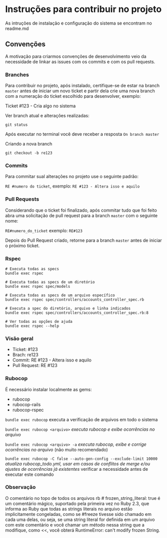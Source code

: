 # Instruções para contribuir no projeto


As intruções de instalação e configuração do sistema se encontram no readme.md

## Convenções

A motivação para criarmos convenções de desenvolvimento veio da necessidade de linkar as issues com os commits e com os pull requests.

### Branches

Para contribuir no projeto, após instalado, certifique-se de estar na branch `master` antes de iniciar um novo ticket e partir dela crie uma nova branch com a numeração do ticket escolhido para desenvolver, exemplo:

Ticket #123 - Cria algo no sistema

Ver branch atual e alterações realizadas:

```git status```

Após executar no terminal você deve receber a resposta `On branch master`

Criando a nova branch

```git checkout -b re123```

### Commits

Para commitar sual alterações no projeto use o seguinte padrão:

`RE #numero do ticket`, exemplo: `RE #123 - Altera isso e aquilo`

### Pull Requests

Considerando que o ticket foi finalizado, após commitar tudo que foi feito abra uma solicitação de pull request para a branch `master` com o seguinte nome:

```RE#numero_do_ticket``` exemplo: ```RE#123```

Depois do Pull Request criado, retorne para a branch `master` antes de iniciar o próximo ticket.

### Rspec

```
# Executa todas as specs
bundle exec rspec

# Executa todas as specs de um diretório
bundle exec rspec spec/models

# Executa todas as specs de um arquivo específico
bundle exec rspec spec/controllers/accounts_controller_spec.rb

# Executa a spec do diretório, arquivo e linha indicados
bundle exec rspec spec/controllers/accounts_controller_spec.rb:8

# Ver todas as opções de ajuda
bundle exec rspec --help
```
### Visão geral

 - Ticket: #123
 - Brach: re123
 - Commit: RE #123 - Altera isso e aquilo
 - Pull Request: RE #123

### Rubocop

É necessário instalar localmente as gems:
 - rubocop
 - rubocop-rails
 - rubocop-rspec

`bundle exec rubocop` executa a verificação de arquivos em todo o sistema

`bundle exec rubocop <arquivo>` _executa rubocop e exibe ocorrências no arquivo_

`bundle exec rubocop <arquivo> -a` _executa rubocop, exibe e corrige ocorrências no arquivo_ (não muito recomendado)

`bundle exec rubocop -C false --auto-gen-config --exclude-limit 10000` _atualiza rubocop_todo.yml, usar em casos de conflitos de merge e/ou ajustes de
ocorrências já existentes_ verificar a necessidade antes de executar este comando

### Observação
O comentário no topo de todos os arquivos rb # frozen_string_literal: true é um comentário mágico, suportado pela primeira vez no Ruby 2.3, que informa ao Ruby que todas as strings literais no arquivo estão implicitamente congeladas, como se #freeze tivesse sido chamado em cada uma delas, ou seja, se uma string literal for definida em um arquivo com este comentário e você chamar um método nessa string que a modifique, como <<, você obterá RuntimeError: can't modify frozen String.
